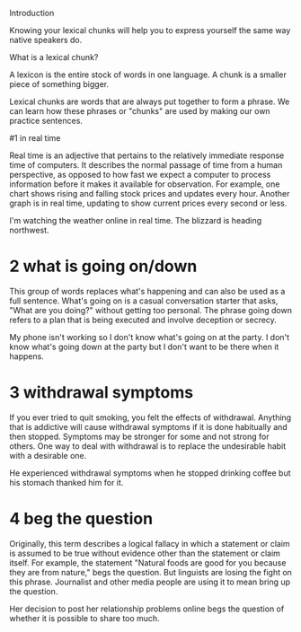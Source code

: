 Introduction

Knowing your lexical chunks will help you to express yourself the same way native speakers do.

What is a lexical chunk?

A lexicon is the entire stock of words in one language.
A chunk is a smaller piece of something bigger.

Lexical chunks are words that are always put together to form a phrase. We can learn how these phrases or "chunks" are used by making our own practice sentences.

#1 in real time

Real time is an adjective that pertains to the relatively immediate response time of computers. It describes the normal passage of time from a human perspective, as opposed to how fast we expect a computer to process information before it makes it available for observation. For example, one chart shows rising and falling stock prices and updates every hour. Another graph is in real time, updating to show current prices every second or less.

I'm watching the weather online in real time. The blizzard is heading northwest.

# 2 what is going on/down

This group of words replaces what's happening and can also be used as a full sentence. What's going on is a casual conversation starter that asks, "What are you doing?" without getting too personal. The phrase going down refers to a plan that is being executed and involve deception or secrecy.

My phone isn't working so I don't know what's going on at the party.
I don't know what's going down at the party but I don't want to be there when it happens.

# 3 withdrawal symptoms

If you ever tried to quit smoking, you felt the effects of withdrawal. Anything that is addictive will cause withdrawal symptoms if it is done habitually and then stopped. Symptoms may be stronger for some and not strong for others. One way to deal with withdrawal is to replace the undesirable habit with a desirable one.

He experienced withdrawal symptoms when he stopped drinking coffee but his stomach thanked him for it.

# 4 beg the question

Originally, this term describes a logical fallacy in which a statement or claim is assumed to be true without evidence other than the statement or claim itself. For example, the statement "Natural foods are good for you because they are from nature," begs the question. But linguists are losing the fight on this phrase. Journalist and other media people are using it to mean bring up the question.

Her decision to post her relationship problems online begs the question of whether it is possible to share too much.

